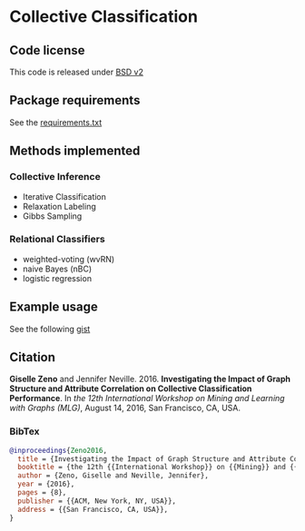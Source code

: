 # Collective Classification

## Code license
This code is released under [BSD v2](LICENSE.md)

## Package requirements
See the [requirements.txt](requirements.txt)

## Methods implemented

### Collective Inference

- Iterative Classification
- Relaxation Labeling
- Gibbs Sampling

### Relational Classifiers

- weighted-voting (wvRN)
- naive Bayes (nBC)
- logistic regression

## Example usage
See the following [gist](https://gist.github.com/zeno129/9b429f6312cf35bf43309ecaba2120cd)


## Citation

**Giselle Zeno** and Jennifer Neville. 2016. **Investigating the Impact of Graph Structure and Attribute Correlation on Collective Classification Performance**. In _the 12th International Workshop on Mining and Learning with Graphs (MLG)_, August 14, 2016, San Francisco, CA, USA.

### BibTex

```bibtex
@inproceedings{Zeno2016,
  title = {Investigating the Impact of Graph Structure and Attribute Correlation on Collective Classification Performance},
  booktitle = {the 12th {{International Workshop}} on {{Mining}} and {{Learning}} with {{Graphs}} ({{MLG}})},
  author = {Zeno, Giselle and Neville, Jennifer},
  year = {2016},
  pages = {8},
  publisher = {{ACM, New York, NY, USA}},
  address = {{San Francisco, CA, USA}},
}
```

